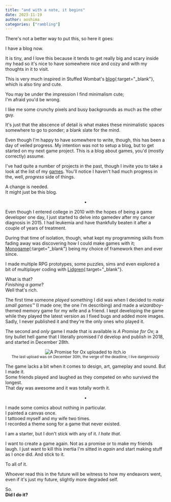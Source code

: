 ```yaml
---
title: "and with a note, it begins"
date: 2023-11-19
author: aoshima
categories: ["rambling"]
---
```


There's not a better way to put this, so here it goes:

I have a blog now.

It is tiny, and I love this because it tends to get really big and scary inside my head so it's nice to have somewhere nice and cozy and with my thoughts in it to visit.

This is very much inspired in Stuffed Wombat's [blog](http://stuffedwomb.at){:target="_blank"}, which is also tiny and cute.

You may be under the impression I find minimalism cute;  
I'm afraid you'd be wrong.

I like me some crunchy pixels and busy backgrounds as much as the other guy.

It's just that the abscence of detail is what makes these minimalistic spaces somewhere to go to ponder; a blank slate for the mind.

Even though I'm happy to have somewhere to write, though, this has been a day of veiled progress. My intention was not to setup a blog, but to get started on my next game project. This is a blog about games, you'd (mostly correctly) assume.

I've had quite a number of projects in the past, though I invite you to take a look at the list of my [games](/stuff.html). You'll notice I haven't had much progress in the, well, _progress_ side of things.

A change is needed.  
It might just be this blog.

<p style="text-align: center;">•</p>

Even though I entered college in 2010 with the hopes of being a game developer one day, I just started to delve into gamedev after my cancer diagnosis in 2015. I had leukemia and have thankfully beaten it after a couple of years of treatment.

During that time of isolation, though, what kept my programming skills from fading away was discovering how I could make games with it; [Monogame](https://monogame.net/){:target="_blank"} being my choice of framework then and ever since.

I made multiple RPG prototypes, some puzzles, sims and even explored a bit of multiplayer coding with [Lidgren](https://github.com/lidgren/lidgren-network-gen3){:target="_blank"}.  

What is that?  
_Finishing a game_?  
Well that's rich.

The first time someone _played_ something I did was when I decided to _make small games™_ (I made one; the one I'm describing) and made a _wizardboy_-themed memory game for my wife and a friend. I kept developing the game while they played the latest version as I fixed bugs and added more images.  
Sadly, I never published it and they're the only ones who played it.

The second and _only_ game I made that is available is _A Promise for Ox_; a tiny bullet hell game that I literally promised I'd develop and publish in 2018, and started in December 28th.

<p style="text-align: center;">
<img src="{{ site.baseurl }}/assets/images/2023-11-19-it-begins/apromiseforox.png" alt="A Promise for Ox uploaded to itch.io" />
<br/>
<sub>The last upload was on December 30th, the verge of the deadline; I live dangerously</sub>
</p>

The game lacks a bit when it comes to design, art, gameplay and sound. But I made it.  
Some friends played and laughed as they competed on who survived the longest.  
That day was awesome and it was totally worth it.

<p style="text-align: center;">•</p>

I made some comics about nothing in particular.  
I painted a canvas once.  
I tattooed myself and my wife two times.  
I recorded a theme song for a game that never existed.

I am a starter, but I don't stick with any of it. _I hate that_.

I want to create a game again. Not as a promise or to make my friends laugh. I just want to kill this inertia I'm sitted in _again_ and start making stuff as I once did. And stick to it.

To all of it.

Whoever read this in the future will be witness to how my endeavors went, even if it's just my future, slightly more degraded self.

So.  
__Did I do it?__